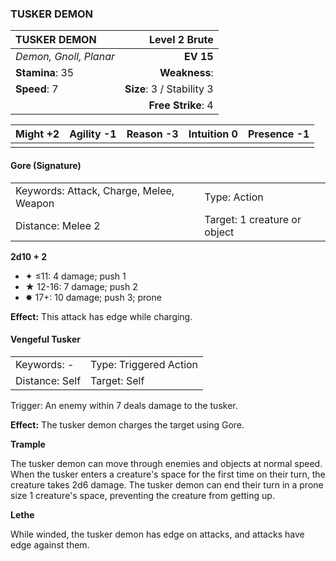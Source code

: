 ### TUSKER DEMON

| TUSKER DEMON           |         **Level 2 Brute** |
| :--------------------- | ------------------------: |
| *Demon, Gnoll, Planar* |                 **EV 15** |
| **Stamina**: 35        |             **Weakness**: |
| **Speed**: 7           | **Size**: 3 / Stability 3 |
|                        |        **Free Strike**: 4 |

| **Might** +2 | **Agility** -1 | **Reason** -3 | **Intuition** 0 | **Presence** -1 |
| ------------ | -------------- | ------------- | --------------- | --------------- |
|              |                |               |                 |                 |

#### Gore (Signature)

|                                         |                              |
| :-------------------------------------- | :--------------------------- |
| Keywords: Attack, Charge, Melee, Weapon | Type: Action                 |
| Distance: Melee 2                       | Target: 1 creature or object |

**2d10 + 2**

- ✦ ≤11: 4 damage; push 1
- ★ 12-16: 7 damage; push 2
- ✸ 17+: 10 damage; push 3; prone

**Effect:** This attack has edge while charging.

#### Vengeful Tusker

|                |                        |
| :------------- | :--------------------- |
| Keywords: -    | Type: Triggered Action |
| Distance: Self | Target: Self           |

Trigger: An enemy within 7 deals damage to the tusker.

**Effect:** The tusker demon charges the target using Gore.

**Trample**

The tusker demon can move through enemies and objects at normal speed. When the tusker enters a creature's space for the first time on their turn, the creature takes 2d6 damage. The tusker demon can end their turn in a prone size 1 creature's space, preventing the creature from getting up.

**Lethe**

While winded, the tusker demon has edge on attacks, and attacks have edge against them.
